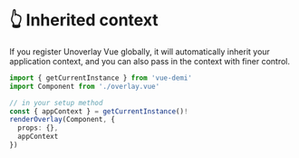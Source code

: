 # 👆 Inherited context 

If you register Unoverlay Vue globally, it will automatically inherit your application context, and you can also pass in the context with finer control.

```ts
import { getCurrentInstance } from 'vue-demi'
import Component from './overlay.vue'

// in your setup method
const { appContext } = getCurrentInstance()!
renderOverlay(Component, {
  props: {},
  appContext
})
```